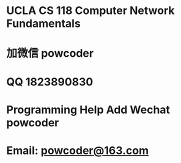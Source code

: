 # UCLA CS 118 Computer Network Fundamentals
# 加微信 powcoder

# QQ 1823890830

# Programming Help Add Wechat powcoder

# Email: powcoder@163.com

